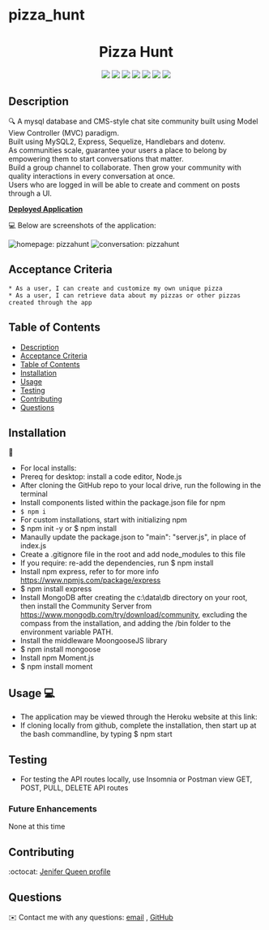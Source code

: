 # pizza_hunt
<h1 align="center">Pizza Hunt</h1>
  
<p align="center">
    <img src="https://img.shields.io/badge/javascript-yellow" />
    <img src="https://img.shields.io/badge/MongoDB-purple"  />
    <img src="https://img.shields.io/badge/MongooseJS-red"  />
    <img src="https://img.shields.io/badge/HTML-blue"  />
    <img src="https://img.shields.io/badge/dotenv-green" />
    <img src="https://img.shields.io/badge/CSS-pink.svg" />
    <img src="https://img.shields.io/badge/license-MIT-black.svg" />
</p>
   
## Description

🔍 A mysql database and CMS-style chat site community built using Model View Controller (MVC) paradigm. 
  <br>Built using MySQL2, Express, Sequelize, Handlebars and dotenv. <br>
   As communities scale, guarantee your users a place to belong by empowering them to start conversations that matter. <br>
   Build a group channel to collaborate. Then grow your community with quality interactions in every conversation at once.<br>
   Users who are logged in will be able to create and comment on posts through a UI.

**[Deployed Application](https://limitless-shelf-64509.herokuapp.com/)**
  
💻 Below are screenshots of the application:
  
![homepage: pizzahunt](./public/images/homepage.png)
![conversation: pizzahunt](./public/images/conversation.png)



## Acceptance Criteria

```
* As a user, I can create and customize my own unique pizza 
* As a user, I can retrieve data about my pizzas or other pizzas created through the app
```
   
## Table of Contents
- [Description](#description)
- [Acceptance Criteria](#acceptance-criteria)
- [Table of Contents](#table-of-contents)
- [Installation](#installation)
- [Usage](#usage)
- [Testing](#testing)
- [Contributing](#contributing)
- [Questions](#questions)

## Installation
💾   
  
* For local installs:
* Prereq for desktop: install a code editor, Node.js
* After cloning the GitHub repo to your local drive, run the following in the terminal
* Install components listed within the package.json file for npm
* `$ npm i`
* For custom installations, start with initializing npm
* $ npm init -y or $ npm install
* Manaully update the package.json to "main": "server.js", in place of index.js
* Create a .gitignore file in the root and add node_modules to this file
* If you require: re-add the dependencies, run $ npm install
* Install npm express, refer to for more info https://www.npmjs.com/package/express
* $ npm install express
* Install MongoDB after creating the c:\data\db directory on your root, then install the Community Server from https://www.mongodb.com/try/download/community,    excluding the compass from the installation, and adding the /bin folder to the environment variable PATH.
* Install the middleware MoongooseJS library
* $ npm install mongoose
* Install npm Moment.js
* $ npm install moment
  
##  Usage 💻   
 * The application may be viewed through the Heroku website at this link:
 * If cloning locally from github, complete the installation, then start up at the bash commandline, by typing $ npm start


## Testing
  * For testing the API routes locally, use Insomnia or Postman view GET, POST, PULL, DELETE API routes


### Future Enhancements
None at this time

## Contributing
:octocat: [Jenifer Queen profile](https://queen-stack.github.io/Challeng2/)


## Questions
✉️ Contact me with any questions: [email](mailto:jenf_queen@yahoo.com) , [GitHub](https://github.com/queen-stack)<br/>
